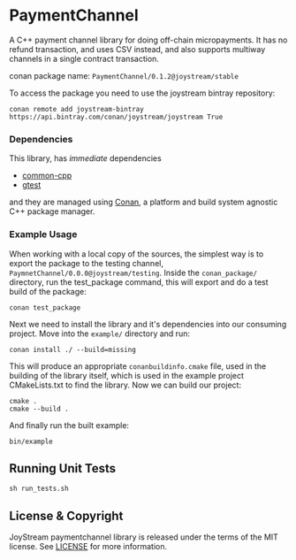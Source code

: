 
# PaymentChannel

A C++ payment channel library for doing off-chain micropayments. It has no refund transaction, and uses CSV instead, and also supports multiway channels in a single contract transaction.

conan package name: `PaymentChannel/0.1.2@joystream/stable`

To access the package you need to use the joystream bintray repository:

`conan remote add joystream-bintray https://api.bintray.com/conan/joystream/joystream True`


### Dependencies

This library, has *immediate* dependencies

- [common-cpp](https://github.com/JoyStream/common-cpp)
- [gtest](https://github.com/google/googletest/)


and they are managed using [Conan](https://conan.io), a platform and build system agnostic C++ package manager.

### Example Usage

When working with a local copy of the sources, the simplest way is to export the package to the testing channel, `PaymnetChannel/0.0.0@joystream/testing`. Inside the `conan_package/` directory, run the test_package command, this will export and do a test build of the package:

```
conan test_package
```

Next we need to install the library and it's dependencies into our consuming project. Move into the `example/` directory and run:

```
conan install ./ --build=missing
```

This will produce an appropriate `conanbuildinfo.cmake` file, used in the building of the library itself, which is used in the example
project CMakeLists.txt to find the library. Now we can build our project:

```
cmake .
cmake --build .
```

And finally run the built example:
```
bin/example
```

## Running Unit Tests

```
sh run_tests.sh
```

## License & Copyright

JoyStream paymentchannel library is released under the terms of the MIT license.
See [LICENSE](LICENCE) for more information.
